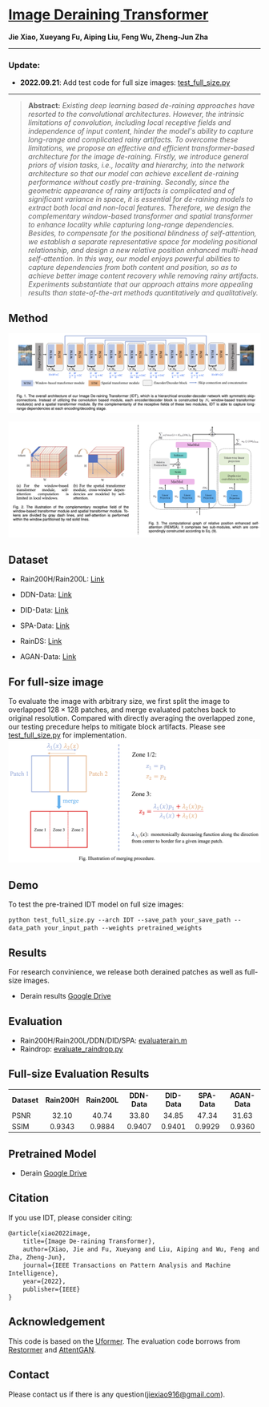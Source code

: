 # [Image Deraining Transformer](https://ieeexplore.ieee.org/document/9798773)
 <b>Jie Xiao, Xueyang Fu, Aiping Liu, Feng Wu, Zheng-Jun Zha</b>
<hr />

### Update:

* **2022.09.21**: Add test code for full size images: <a href="test_full_size.py">test_full_size.py</a>
<hr />

> **Abstract:** *Existing deep learning based de-raining approaches have resorted to the convolutional architectures. However, the intrinsic limitations of convolution, including local receptive fields and independence of input content, hinder the model's ability to capture long-range and complicated rainy artifacts. To overcome these limitations, we propose an effective and efficient transformer-based architecture for the image de-raining. Firstly, we introduce general priors of vision tasks, i.e., locality and hierarchy, into the network architecture so that our model can achieve excellent de-raining performance without costly pre-training. Secondly, since the geometric appearance of rainy artifacts is complicated and of significant variance in space, it is essential for de-raining models to extract both local and non-local features. Therefore, we design the complementary window-based transformer and spatial transformer to enhance locality while capturing long-range dependencies. Besides, to compensate for the positional blindness of self-attention, we establish a separate representative space for modeling positional relationship, and design a new relative position enhanced multi-head self-attention. In this way, our model enjoys powerful abilities to capture dependencies from both content and position, so as to achieve better image content recovery while removing rainy artifacts. Experiments substantiate that our approach attains more appealing results than state-of-the-art methods quantitatively and qualitatively.*

## Method

![IDT](fig/architecture.png)

![Details](fig/details.png)

## Dataset

- Rain200H/Rain200L: [Link](https://www.icst.pku.edu.cn/struct/Projects/joint_rain_removal.html)

- DDN-Data: [Link](https://xueyangfu.github.io/projects/cvpr2017.html)

- DID-Data: [Link](https://github.com/hezhangsprinter/DID-MDN)

- SPA-Data: [Link](https://github.com/stevewongv/SPANet)

- RainDS: [Link](https://github.com/Songforrr/RainDS_CCN)

- AGAN-Data: [Link](https://github.com/rui1996/DeRaindrop)

## For full-size image
To evaluate the image with arbitrary size, we first split the image to overlapped $128\times 128$ patches, and merge evaluated patches back to original resolution.
Compared with directly averaging the overlapped zone, our testing precedure helps to mitigate block artifacts. Please see  <a href="test_full_size.py">test_full_size.py</a> for implementation.
![Merge](fig/merge.png)


## Demo
To test the pre-trained IDT model on full size images:

```
python test_full_size.py --arch IDT --save_path your_save_path --data_path your_input_path --weights pretrained_weights
```

## Results
For research convinience, we release both derained patches as well as full-size images.
- Derain results [Google Drive](https://drive.google.com/drive/folders/17GkFCALmG50RNrc0p4Cl92rAwlVagtWs?usp=sharing)

## Evaluation

- Rain200H/Rain200L/DDN/DID/SPA: <a href="evaluaterain.m">evaluaterain.m</a>
- Raindrop: <a href="evaluate_raindrop.py">evaluate_raindrop.py</a>

## Full-size Evaluation Results
<table>
  <tr>
    <th align="left">Dataset</th>
    <th align="center">Rain200H</th>
    <th align="center">Rain200L</th>
    <th align="center">DDN-Data</th>
    <th align="center">DID-Data</th>
    <th align="center">SPA-Data</th>
    <th align="center">AGAN-Data</th>
  </tr>
  <tr>
    <td align="left">PSNR</td>
    <td align="center">32.10</td>
    <td align="center">40.74</td>
    <td align="center">33.80</td>
    <td align="center">34.85</td>
    <td align="center">47.34</td>
    <td align="center">31.63</td>
  </tr>
  <tr>
    <td align="left">SSIM</td>
    <td align="center">0.9343</td>
    <td align="center">0.9884</td>
    <td align="center">0.9407</td>
    <td align="center">0.9401</td>
    <td align="center">0.9929</td>
    <td align="center">0.9360</td>
  </tr>
</table>

## Pretrained Model
- Derain [Google Drive](https://drive.google.com/drive/folders/1PrEwOyFPciWKHC_UFe5ZE7x9JqfUkUMP?usp=sharing)

## Citation
If you use IDT, please consider citing:

    @article{xiao2022image,
        title={Image De-raining Transformer},
        author={Xiao, Jie and Fu, Xueyang and Liu, Aiping and Wu, Feng and Zha, Zheng-Jun},
        journal={IEEE Transactions on Pattern Analysis and Machine Intelligence},
        year={2022},
        publisher={IEEE}
    }

## Acknowledgement
This code is based on the [Uformer](https://github.com/ZhendongWang6/Uformer). The evaluation code borrows from [Restormer](https://github.com/swz30/Restormer) and [AttentGAN](https://github.com/rui1996/DeRaindrop).

## Contact
Please contact us if there is any question(jiexiao916@gmail.com).

